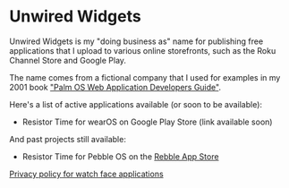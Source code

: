 <!--
layout: default
title: Unwired Widgets
-->

# Unwired Widgets

Unwired Widgets is my "doing business as" name for publishing free applications that I upload to various online storefronts, such as the Roku Channel Store and Google Play.

The name comes from a fictional company that I used for examples in my 2001 book ["Palm OS Web Application Developers Guide"](https://www.amazon.com/Palm-Application-Developers-Guide-CD-ROM/dp/1928994326).

Here's a list of active applications available (or soon to be available):

* Resistor Time for wearOS on Google Play Store (link available soon)

And past projects still available:

* Resistor Time for Pebble OS on the [Rebble App Store](https://store-beta.rebble.io/app/55561ff444dad6e1470000df)

[Privacy policy for watch face applications](watchface-privacy-policy.md)
